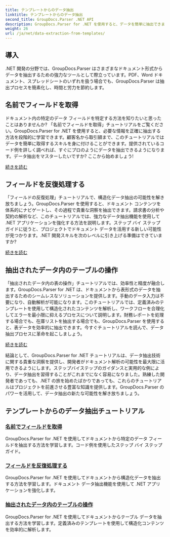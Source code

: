 ```yaml
---
title: テンプレートからのデータ抽出
linktitle: テンプレートからのデータ抽出
second_title: GroupDocs.Parser .NET API
description: GroupDocs.Parser for .NET を使用すると、データを簡単に抽出できます。特定のフィールドを取得し、データを反復処理し、抽出されたコンテンツ内のテーブルを操作する方法を学習します。
weight: 26
url: /ja/net/data-extraction-from-templates/
---
```


## 導入

.NET 開発の分野では、GroupDocs.Parser はさまざまなドキュメント形式からデータを抽出するための強力なツールとして際立っています。PDF、Word ドキュメント、スプレッドシートのいずれを扱う場合でも、GroupDocs.Parser は抽出プロセスを簡素化し、時間と労力を節約します。

## 名前でフィールドを取得

ドキュメント内の特定のデータ フィールドを特定する方法を知りたいと思ったことはありませんか? 「名前でフィールドを取得」チュートリアルをご覧ください。GroupDocs.Parser for .NET を使用すると、必要な情報を正確に抽出する方法を段階的に学習できます。顧客名から取引額まで、このチュートリアルではデータを簡単に取得するスキルを身に付けることができます。提供されているコード例を詳しく調べれば、すぐにプロのようにデータを抽出できるようになります。データ抽出をマスターしたいですか? ここから始めましょう!

[続きを読む](./get-field-by-name/)

## フィールドを反復処理する

「フィールドの反復処理」チュートリアルで、構造化データ抽出の可能性を解き放ちましょう。GroupDocs.Parser を使用すると、ドキュメント コンテンツを体系的にナビゲートし、その過程で貴重な洞察を抽出できます。請求書の分析や契約の解析など、このチュートリアルでは、強力なデータ抽出機能を使用して .NET アプリケーションを強化する方法を説明します。ステップ バイ ステップ ガイドに従うと、プロジェクトでドキュメント データを活用する新しい可能性が見つかります。.NET 開発スキルを次のレベルに引き上げる準備はできていますか?

[続きを読む](./iterate-through-fields/)

## 抽出されたデータ内のテーブルの操作

「抽出されたデータ内の表の操作」チュートリアルでは、効率性と精度が融合します。GroupDocs.Parser for .NET は、ドキュメントから表形式のデータを抽出するためのシームレスなソリューションを提供します。手動のデータ入力は不要になり、自動解析が可能になります。このチュートリアルでは、定義済みのテンプレートを使用して構造化されたコンテンツを解析し、ワークフローを合理化してエラーを最小限に抑えるプロセスについて説明します。財務レポートを処理する場合でも、在庫リストを抽出する場合でも、GroupDocs.Parser を使用すると、表データを効率的に抽出できます。今すぐチュートリアルを読んで、データ抽出プロセスに革命を起こしましょう。

[続きを読む](./working-with-tables-in-extracted-data/)

結論として、GroupDocs.Parser for .NET チュートリアルは、データ抽出技術に関する貴重な洞察を提供し、開発者がドキュメント解析の可能性を最大限に活用できるようにします。ステップバイステップのガイダンスと実用的な例により、データ抽出を習得することがこれまでになく容易になりました。熟練した開発者であっても、.NET の旅を始めたばかりであっても、これらのチュートリアルはプロジェクトを前進させる豊富な知識を提供します。GroupDocs.Parser のパワーを活用して、データ抽出の新たな可能性を解き放ちましょう。
## テンプレートからのデータ抽出チュートリアル
### [名前でフィールドを取得](./get-field-by-name/)
GroupDocs.Parser for .NET を使用してドキュメントから特定のデータ フィールドを抽出する方法を学習します。コード例を使用したステップ バイ ステップ ガイド。
### [フィールドを反復処理する](./iterate-through-fields/)
GroupDocs.Parser for .NET を使用してドキュメントから構造化データを抽出する方法を学習します。ドキュメント データ抽出機能を使用して .NET アプリケーションを強化します。
### [抽出されたデータ内のテーブルの操作](./working-with-tables-in-extracted-data/)
GroupDocs.Parser for .NET を使用してドキュメントからテーブル データを抽出する方法を学習します。定義済みのテンプレートを使用して構造化コンテンツを効率的に解析します。